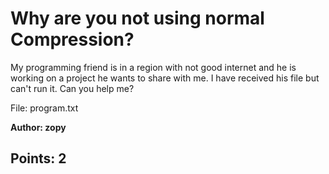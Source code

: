 # Why are you not using normal Compression?

My programming friend is in a region with not good internet and he is working on a project he wants to share with me. I have received his file but can't run it. Can you help me?

File: program.txt

__Author: zopy__

## Points: 2